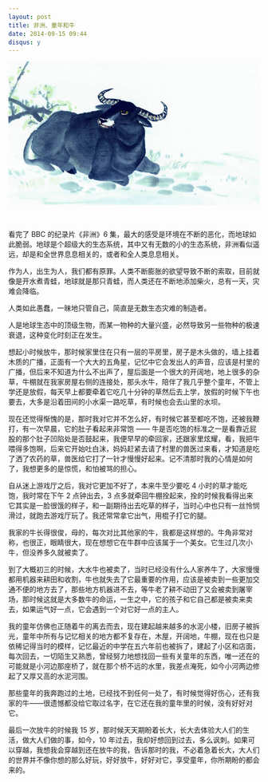 ```yaml
---
layout: post
title: 非洲、童年和牛
date: 2014-09-15 09:44
disqus: y
---
```


![buffalo](/images/buffalo.jpg)

&nbsp;

看完了 BBC 的纪录片《非洲》6 集，最大的感受是环境在不断的恶化，而地球如此脆弱。地球是个超级大的生态系统，其中又有无数的小的生态系统，非洲看似遥远，却是和全世界息息相关的，或者和全人类息息相关。

作为人，出生为人，我们都有原罪。人类不断膨胀的欲望导致不断的索取，目前就像是开水煮青蛙，地球就是那只青蛙，而人类还在不断地添加柴火，总有一天，灾难会降临。

人类如此愚蠢，一昧地只管自己，简直是无数生态灾难的制造者。

人是地球生态中的顶级生物，而某一物种的大量兴盛，必然导致另一些物种的极速衰退，这种变化时刻正在发生。

想起小时候放牛，那时候家里住在只有一层的平房里，房子是木头做的，墙上挂着木质的广播，正面有一个大大的五角星，记忆中它会发出人的声音，应该是村里的广播，但后来不知道为什么不出声了，屋后面是一个很大的开阔地，地上很多的杂草，牛棚就在我家房屋右侧的连接处，那头水牛，陪伴了我几乎整个童年，不管上学还是放假，每天早上都要牵着它吃几十分钟的草然后去上学，放假的时候下午也要去，大多是沿着田间的小水渠一路吃草，有时候也会去山里的水坝。

现在还觉得惭愧的是，那时我对它并不怎么好，有时候它甚至都吃不饱，还被我鞭打，有一次早晨，它的肚子看起来非常饱 —— 牛是否吃饱的标准之一是看靠近屁股的那个肚子凹陷处是否鼓起来，我便早早的牵回家，还跟家里炫耀，看，我把牛喂得多饱啊，后来它开始吐白沫，妈妈赶紧去请了村里的兽医过来看，才知道是吃了洒了农药的草，兽医给它打了一针才慢慢好起来。记不清那时我的心情是如何了，我想更多的是惊慌，和怕被骂的担心。

自从迷上游戏厅之后，我对它更加不好了，本来牛至少要吃 4 小时的草才能吃饱，我时常在下午 2 点钟出去，3 点多就牵回牛棚拴起来，拴的时候我看得出来它其实是一脸很饿的样子，和一副期待出去吃草的样子，当时心中也只有一丝怜悯滑过，就跑去游戏厅玩了。我还常常拿它出气，用棍子打它的腿。

我家的牛长得很俊，母的，每次对比其他家的牛，我都是这样想的。牛角非常对称，也很正，眼睛很大，现在想想它在牛群中应该属于一个美女。它生过几次小牛，但没养多久就被卖了。

到了大概初三的时候，大水牛也被卖了，当时已经没有什么人家养牛了，大家慢慢都用机器来耕田和收割，牛也就失去了它最重要的作用，应该是被卖到一些更加交通不便的地方去了，那些地方机器进不去，等牛老了耕不动田了又会被卖到屠宰场，那时候这就是大多数牛的命运，一生之中，它的孩子和它自己都是被卖来卖去，如果运气好一点，它会遇到一个对它好一点的主人。

我的童年仿佛也正随着牛的离去而去，现在建起越来越多的水泥小楼，旧房子被拆光，童年中所有与记忆相关的地方都不复存在，木屋，开阔地，牛棚，现在也只是依稀记得当时的模样，记忆最近的中学在五六年前也被拆了，建起了小区和店面，每次回去，一切陌生又熟悉，曾经努力地想找回一些有关童年的东西，唯一还在的可能就是小河边那座桥了，就在那个桥不远的水里，我差点淹死，如今小河两边修起了又厚又高的水泥河围。

那些童年的我奔跑过的土地，已经找不到任何一处了，有时候觉得好伤心，还有我家的牛——很遗憾都没给它取过名字，在它还在我的童年里的时候，没有好好对它。

最后一次放牛的时候我 15 岁，那时候天天期盼着长大，长大去体验大人们的生活，做大人们做的事，如今，10 年过去，我却好想回到过去，多么讽刺。如果可以穿越，我想我会穿越到还在放牛的我，告诉那时的我，不必着急着长大，大人们的世界并不像你想的那么好玩，好好放牛，好好对它，享受童年，你所期盼的都会来的。

